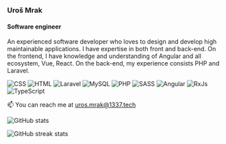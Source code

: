 
### Uroš Mrak
#### Software engineer


An experienced software developer who loves to design and develop high maintainable applications. I have expertise in both front and back-end. On the frontend, I have knowledge and understanding of Angular and all ecosystem, Vue, React. On the back-end, my experience consists PHP and Laravel.

![CSS](https://img.shields.io/badge/-CSS-05e273)	![HTML](https://img.shields.io/badge/-HTML-05e273)	![Laravel](https://img.shields.io/badge/-Laravel-05e273)	![MySQL](https://img.shields.io/badge/-MySQL-05e273)	![PHP](https://img.shields.io/badge/-PHP-05e273)	![SASS](https://img.shields.io/badge/-SASS-05e273)	![Angular](https://img.shields.io/badge/-Angular-05e273)	![RxJs](https://img.shields.io/badge/-RxJs-05e273)	![TypeScript](https://img.shields.io/badge/-TypeScript-05e273)

📫 You can reach me at uros.mrak@1337.tech
  
![GitHub stats](https://github-readme-stats.vercel.app/api?username=umrak11&show_icons=true&bg_color=0C0C91&text_color=05E273&title_color=05E273&border_color=05E273)
  
![GitHub streak stats](https://github-readme-streak-stats.herokuapp.com/?user=umrak11&theme=dark&&date_format=M%20j%5B%2C%20Y%5D&background=0C0C91&border=198754&ring=198754&fire=198754&currStreakLabel=198754)

